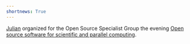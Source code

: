 ```yaml
---
shortnews: True
---
```

[Julian](bio/julian.html) organized for the Open Source Specialist Group the evening [Open source software for scientific and parallel computing](https://ossg.bcs.org/blog/event/open-source-software-for-scientific-and-parallel-computing/).
